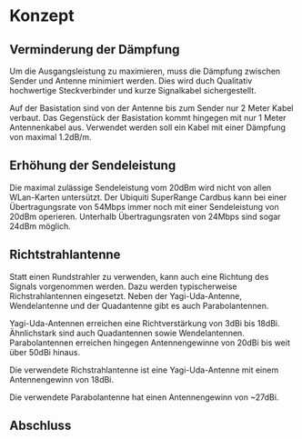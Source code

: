 

# Konzept

<!-- Konzept ist ein Modell, Hypothese die aufgestellt wird-->
<!-- Hypothese Erreichung von > 8KM Distanz-->



<!-- 2,4GHz besser geeignet, da bessere Ausbreitung -->

## Verminderung der Dämpfung
<!-- Bessere Antenne/Stecker  + Erklärung der Verbesserung, Verbesserung Empfang und Sende-Leistung-->

Um die Ausgangsleistung zu maximieren, muss die Dämpfung zwischen Sender und Antenne minimiert werden. Dies wird duch Qualitativ hochwertige Steckverbinder und kurze Signalkabel sichergestellt.

Auf der Basistation sind von der Antenne bis zum Sender nur 2 Meter Kabel verbaut. Das Gegenstück der Basistation kommt hingegen mit nur 1 Meter Antennenkabel aus. Verwendet werden soll ein Kabel mit einer Dämpfung von maximal 1.2dB/m.

## Erhöhung der Sendeleistung
<!-- Rechtliche Grenzen +  Erklärung der Verbesserung-->
Die maximal zulässige Sendeleistung vom 20dBm wird nicht von allen WLan-Karten untersützt. Der Ubiquiti SuperRange Cardbus kann bei einer Übertragungsrate von 54Mbps immer noch mit einer Sendeleistung von 20dBm operieren. Unterhalb Übertragungsraten von 24Mbps sind sogar 24dBm möglich.
<!-- http://dl.ubnt.com/src_datasheet.pdf -->

## Richtstrahlantenne
<!-- Verbesserung Empfang und Sende-Leistung -->
Statt einen Rundstrahler zu verwenden, kann auch eine Richtung des Signals vorgenommen werden. Dazu werden typischerweise Richstrahlantennen eingesetzt.
Neben der Yagi-Uda-Antenne, Wendelantenne und der Quadantenne gibt es auch Parabolantennen.

Yagi-Uda-Antennen erreichen eine Richtverstärkung von 3dBi bis 18dBi. Ähnlichstark sind auch Quadantennen sowie Wendelantennen. Parabolantennen erreichen hingegen Antennengewinne von 20dBi bis weit über 50dBi hinaus.

Die verwendete Richstrahlantenne ist eine Yagi-Uda-Antenne mit einem Antennengewinn von 18dBi.
<!-- Bild -->

Die verwendete Parabolantenne hat einen Antennengewinn von ~27dBi.
<!-- Bild -->
<!-- Beschreibung, Satelittenschüssel, Eigenbau, Nötig da 8,5KM Distanz nur sehr unstabil) -->


## Abschluss

<!-- Zusannemfassung -->


<!-- Eigener Beitrag zur Lösung des Problems
Hier steht der eigene Beitrag zur Lösung der Aufgaben und Probleme im Vordergrund,
d.h.
- Beschreibung des verwendeten oder zur Verfügung gestandenen Materials [check]
- Begründung, warum dieses Material herangezogen wurde, zum Beispiel auf Grund von Standardliteratur, Fachartikeln oder eigener Berufserfahrung [check]
- Aufzeigen von Ungenauigkeiten, Rahmenbedingungen und Schwierigkeiten bei der Problemlösung [Messresultate abhängig vom Wetter]
- Beschreibung des methodischen Vorgehens, des Experiments usw. [Prototyp]
- Zusammenfassung der Ergebnisse aus dem eigenen Beitrag
-->